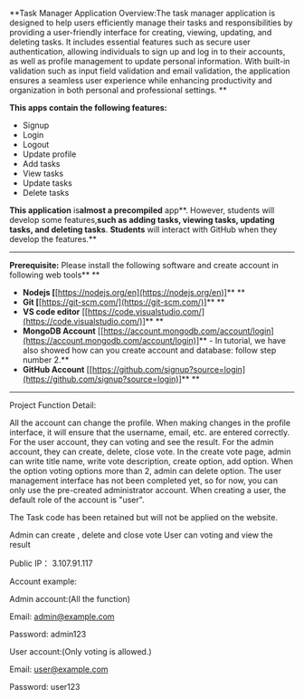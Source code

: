 **Task Manager Application Overview:The task manager application is designed to help users efficiently manage their tasks and responsibilities by providing a user-friendly interface for creating, viewing, updating, and deleting tasks. It includes essential features such as secure user authentication, allowing individuals to sign up and log in to their accounts, as well as profile management to update personal information. With built-in validation such as input field validation and email validation, the application ensures a seamless user experience while enhancing productivity and organization in both personal and professional settings. **

**This apps **contain** the following features:**

* Signup
* Login
* Logout
* Update profile
* Add tasks
* View tasks
* Update tasks
* Delete tasks

**This **app**lication** is**almost **a** precompiled** app**. However, students will develop some features,**such as adding tasks, viewing tasks, updating tasks, and **deleting** tasks**. **Students** will interact with GitHub when they develop the features.**

---

**Prerequisite:** Please install the following software and create account in following web tools** **

* **Nodejs [**[https://nodejs.org/en](https://nodejs.org/en)]** **
* **Git [**[https://git-scm.com/](https://git-scm.com/)]** **
* **VS code editor** [[https://code.visualstudio.com/](https://code.visualstudio.com/)]** **
* **MongoDB Account** [[https://account.mongodb.com/account/login](https://account.mongodb.com/account/login)]** - In tutorial, we have also showed how can you create account and database: follow step number 2.**
* **GitHub Account** [[https://github.com/signup?source=login](https://github.com/signup?source=login)]** **

---


Project Function Detail:

All the account can change the profile. When making changes in the profile interface, it will ensure that the username, email, etc. are entered correctly. For the user account, they can voting and see the result. For the admin account, they can create, delete, close vote. In the create vote page, admin can write title name, write vote description, create option, add option. When the option voting options more than 2, admin can delete option. The user management interface has not been completed yet, so for now, you can only use the pre-created administrator account. When creating a user, the default role of the account is "user".

The Task code has been retained but will not be applied on the website.

Admin can create , delete and close vote
User can voting and view the result

Public IP：
3.107.91.117

Account example:

Admin account:(All the function)

Email: admin@example.com

Password: admin123

User account:(Only voting is allowed.)

Email: user@example.com

Password: user123

